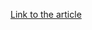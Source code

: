 [Link to the article](https://www.netskope.com/blog/replay-revisiting-play-ransomware-anti-analysis-techniques)
